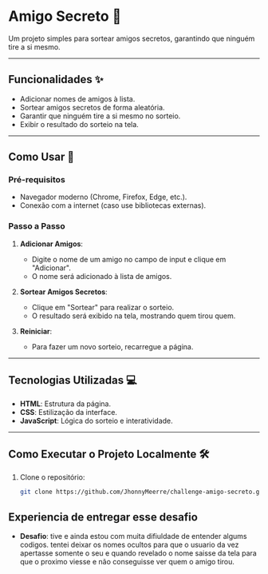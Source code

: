 # Amigo Secreto 🎁

Um projeto simples para sortear amigos secretos, garantindo que ninguém tire a si mesmo.

---

## Funcionalidades ✨

- Adicionar nomes de amigos à lista.
- Sortear amigos secretos de forma aleatória.
- Garantir que ninguém tire a si mesmo no sorteio.
- Exibir o resultado do sorteio na tela.

---

## Como Usar 🚀

### Pré-requisitos

- Navegador moderno (Chrome, Firefox, Edge, etc.).
- Conexão com a internet (caso use bibliotecas externas).

### Passo a Passo

1. **Adicionar Amigos**:
   - Digite o nome de um amigo no campo de input e clique em "Adicionar".
   - O nome será adicionado à lista de amigos.

2. **Sortear Amigos Secretos**:
   - Clique em "Sortear" para realizar o sorteio.
   - O resultado será exibido na tela, mostrando quem tirou quem.

3. **Reiniciar**:
   - Para fazer um novo sorteio, recarregue a página.

---

## Tecnologias Utilizadas 💻

- **HTML**: Estrutura da página.
- **CSS**: Estilização da interface.
- **JavaScript**: Lógica do sorteio e interatividade.

---

## Como Executar o Projeto Localmente 🛠️

1. Clone o repositório:
   ```bash
   git clone https://github.com/JhonnyMeerre/challenge-amigo-secreto.git

## Experiencia de entregar esse desafio

- **Desafio**: tive e ainda estou com muita difiuldade de entender algums codigos.
  tentei deixar os nomes ocultos para que o usuario da vez apertasse somente o seu e quando revelado
  o nome saisse da tela para que o proximo viesse e não conseguisse ver quem o amigo tirou.   
